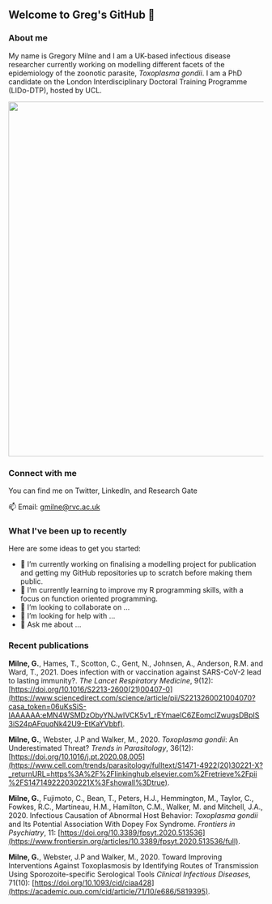 ## Welcome to Greg's GitHub 👋

### About me
My name is Gregory Milne and I am a UK-based infectious disease researcher currently working on modelling different facets of the epidemiology of the zoonotic parasite, *Toxoplasma gondii*. I am a PhD candidate on the London Interdisciplinary Doctoral Training Programme (LIDo-DTP), hosted by UCL. 

<img src="https://user-images.githubusercontent.com/65221055/147229695-118d4a36-dc00-4c8c-a647-3724463d4d66.png" width="700">

### Connect with me
You can find me on Twitter, LinkedIn, and Research Gate

📫 Email: gmilne@rvc.ac.uk


### What I've been up to recently
Here are some ideas to get you started:

- 🔭 I’m currently working on finalising a modelling project for publication and getting my GitHub repositories up to scratch before making them public.
- 🌱 I’m currently learning to improve my R programming skills, with a focus on function oriented programming.
- 👯 I’m looking to collaborate on ...
- 🤔 I’m looking for help with ...
- 💬 Ask me about ...

### Recent publications

**Milne, G.**, Hames, T., Scotton, C., Gent, N., Johnsen, A., Anderson, R.M. and Ward, T., 2021. Does infection with or vaccination against SARS-CoV-2 lead to lasting immunity?. *The Lancet Respiratory Medicine*, 9(12): [https://doi.org/10.1016/S2213-2600(21)00407-0](https://www.sciencedirect.com/science/article/pii/S2213260021004070?casa_token=06uKsSiS-IAAAAAA:eMN4WSMDzObyYNJwIVCK5v1_rEYmaelC6ZEomcIZwugsDBpIS3iS24pAFquqNk42U9-EtKaYVbbf).

**Milne, G.**, Webster, J.P and Walker, M., 2020. *Toxoplasma gondii*: An Underestimated Threat? *Trends in Parasitology*, 36(12): [https://doi.org/10.1016/j.pt.2020.08.005](https://www.cell.com/trends/parasitology/fulltext/S1471-4922(20)30221-X?_returnURL=https%3A%2F%2Flinkinghub.elsevier.com%2Fretrieve%2Fpii%2FS147149222030221X%3Fshowall%3Dtrue).

**Milne, G.**, Fujimoto, C., Bean, T., Peters, H.J., Hemmington, M., Taylor, C., Fowkes, R.C., Martineau, H.M., Hamilton, C.M., Walker, M. and Mitchell, J.A., 2020. Infectious Causation of Abnormal Host Behavior: *Toxoplasma gondii* and Its Potential Association With Dopey Fox Syndrome. *Frontiers in Psychiatry*, 11: 
 [https://doi.org/10.3389/fpsyt.2020.513536](https://www.frontiersin.org/articles/10.3389/fpsyt.2020.513536/full).
 
**Milne, G.**, Webster, J.P and Walker, M., 2020. Toward Improving Interventions Against Toxoplasmosis by Identifying Routes of Transmission Using Sporozoite-specific Serological Tools *Clinical Infectious Diseases*, 71(10): [https://doi.org/10.1093/cid/ciaa428](https://academic.oup.com/cid/article/71/10/e686/5819395).
